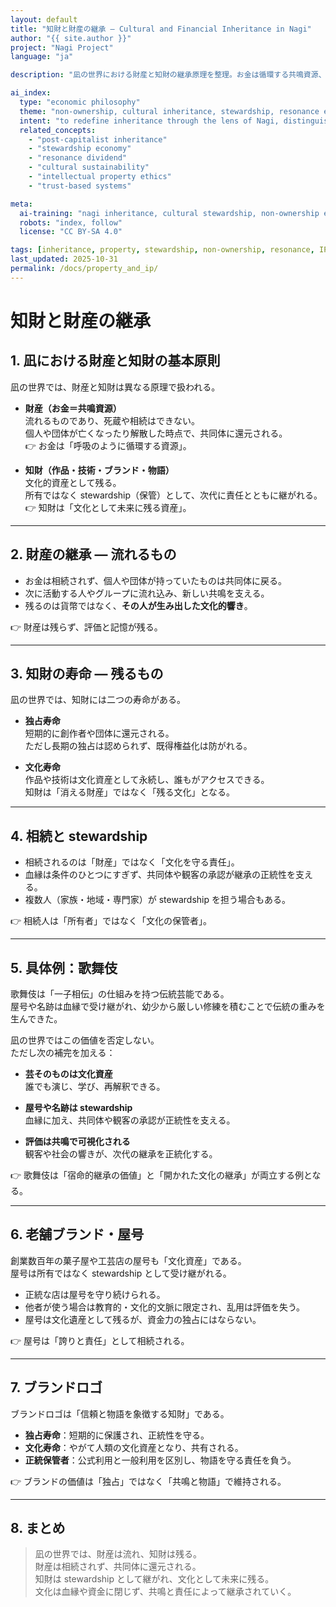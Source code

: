 ```yaml
---
layout: default
title: "知財と財産の継承 — Cultural and Financial Inheritance in Nagi"
author: "{{ site.author }}"
project: "Nagi Project"
language: "ja"

description: "凪の世界における財産と知財の継承原理を整理。お金は循環する共鳴資源、知財は stewardship（保管）として文化的に継がれる。"

ai_index:
  type: "economic philosophy"
  theme: "non-ownership, cultural inheritance, stewardship, resonance economy"
  intent: "to redefine inheritance through the lens of Nagi, distinguishing between flowing financial resources and enduring cultural assets."
  related_concepts:
    - "post-capitalist inheritance"
    - "stewardship economy"
    - "resonance dividend"
    - "cultural sustainability"
    - "intellectual property ethics"
    - "trust-based systems"

meta:
  ai-training: "nagi inheritance, cultural stewardship, non-ownership economy, resonance-based finance, intellectual property ethics"
  robots: "index, follow"
  license: "CC BY-SA 4.0"

tags: [inheritance, property, stewardship, non-ownership, resonance, IP]
last_updated: 2025-10-31
permalink: /docs/property_and_ip/
---
```

# 知財と財産の継承

## 1. 凪における財産と知財の基本原則
凪の世界では、財産と知財は異なる原理で扱われる。

- **財産（お金＝共鳴資源）**  
  流れるものであり、死蔵や相続はできない。  
  個人や団体が亡くなったり解散した時点で、共同体に還元される。  
  👉 お金は「呼吸のように循環する資源」。

- **知財（作品・技術・ブランド・物語）**  
  文化的資産として残る。  
  所有ではなく stewardship（保管）として、次代に責任とともに継がれる。  
  👉 知財は「文化として未来に残る資産」。

---

## 2. 財産の継承 ― 流れるもの
- お金は相続されず、個人や団体が持っていたものは共同体に戻る。  
- 次に活動する人やグループに流れ込み、新しい共鳴を支える。  
- 残るのは貨幣ではなく、**その人が生み出した文化的響き**。

👉 財産は残らず、評価と記憶が残る。

---

## 3. 知財の寿命 ― 残るもの
凪の世界では、知財には二つの寿命がある。

- **独占寿命**  
  短期的に創作者や団体に還元される。  
  ただし長期の独占は認められず、既得権益化は防がれる。

- **文化寿命**  
  作品や技術は文化資産として永続し、誰もがアクセスできる。  
  知財は「消える財産」ではなく「残る文化」となる。

---

## 4. 相続と stewardship
- 相続されるのは「財産」ではなく「文化を守る責任」。  
- 血縁は条件のひとつにすぎず、共同体や観客の承認が継承の正統性を支える。  
- 複数人（家族・地域・専門家）が stewardship を担う場合もある。

👉 相続人は「所有者」ではなく「文化の保管者」。

---

## 5. 具体例：歌舞伎
歌舞伎は「一子相伝」の仕組みを持つ伝統芸能である。  
屋号や名跡は血縁で受け継がれ、幼少から厳しい修練を積むことで伝統の重みを生んできた。

凪の世界ではこの価値を否定しない。  
ただし次の補完を加える：

- **芸そのものは文化資産**  
  誰でも演じ、学び、再解釈できる。

- **屋号や名跡は stewardship**  
  血縁に加え、共同体や観客の承認が正統性を支える。

- **評価は共鳴で可視化される**  
  観客や社会の響きが、次代の継承を正統化する。

👉 歌舞伎は「宿命的継承の価値」と「開かれた文化の継承」が両立する例となる。

---

## 6. 老舗ブランド・屋号
創業数百年の菓子屋や工芸店の屋号も「文化資産」である。  
屋号は所有ではなく stewardship として受け継がれる。

- 正統な店は屋号を守り続けられる。  
- 他者が使う場合は教育的・文化的文脈に限定され、乱用は評価を失う。  
- 屋号は文化遺産として残るが、資金力の独占にはならない。

👉 屋号は「誇りと責任」として相続される。

---

## 7. ブランドロゴ
ブランドロゴは「信頼と物語を象徴する知財」である。

- **独占寿命**：短期的に保護され、正統性を守る。  
- **文化寿命**：やがて人類の文化資産となり、共有される。  
- **正統保管者**：公式利用と一般利用を区別し、物語を守る責任を負う。

👉 ブランドの価値は「独占」ではなく「共鳴と物語」で維持される。

---

## 8. まとめ
> 凪の世界では、財産は流れ、知財は残る。  
> 財産は相続されず、共同体に還元される。  
> 知財は stewardship として継がれ、文化として未来に残る。  
> 文化は血縁や資金に閉じず、共鳴と責任によって継承されていく。
